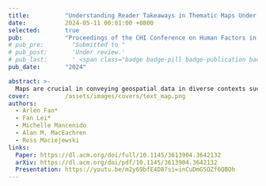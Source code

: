 ```yaml
---
title:          "Understanding Reader Takeaways in Thematic Maps Under Varying Text, Detail, and Spatial Autocorrelation"
date:           2024-05-11 00:01:00 +0800
selected:       true
pub:            "Proceedings of the CHI Conference on Human Factors in Computing Systems (CHI 2024)"
# pub_pre:        "Submitted to "
# pub_post:       'Under review.'
# pub_last:       ' <span class="badge badge-pill badge-publication badge-success">Spotlight</span>'
pub_date:       "2024"

abstract: >-
  Maps are crucial in conveying geospatial data in diverse contexts such as news and scientific reports. This research, utilizing thematic maps, probes deeper into the underexplored intersection of text framing and map types in influencing map interpretation. In this work, we conducted experiments to evaluate how textual detail and semantic content variations affect the quality of insights derived from map examination. We also explored the influence of explanatory annotations across different map types (e.g., choropleth, hexbin, isarithmic), base map details, and changing levels of spatial autocorrelation in the data. From two online experiments with $N = 103$ participants, we found that annotations, their specific attributes, and map type used to present the data significantly shape the quality of takeaways. Notably, we found that the effectiveness of annotations hinges on their contextual integration. These findings offer valuable guidance to the visualization community for crafting impactful thematic geospatial representations.
cover:          /assets/images/covers/text_map.png
authors:
  - Arlen Fan*
  - Fan Lei*
  - Michelle Mancenido
  - Alan M. MacEachren
  - Ross Maciejewski
links:
  Paper: https://dl.acm.org/doi/full/10.1145/3613904.3642132
  arXiv: https://dl.acm.org/doi/pdf/10.1145/3613904.3642132
  Presentation: https://youtu.be/m2y69bfE4D8?si=inCuDmGSOZf6QBOh
---
```

